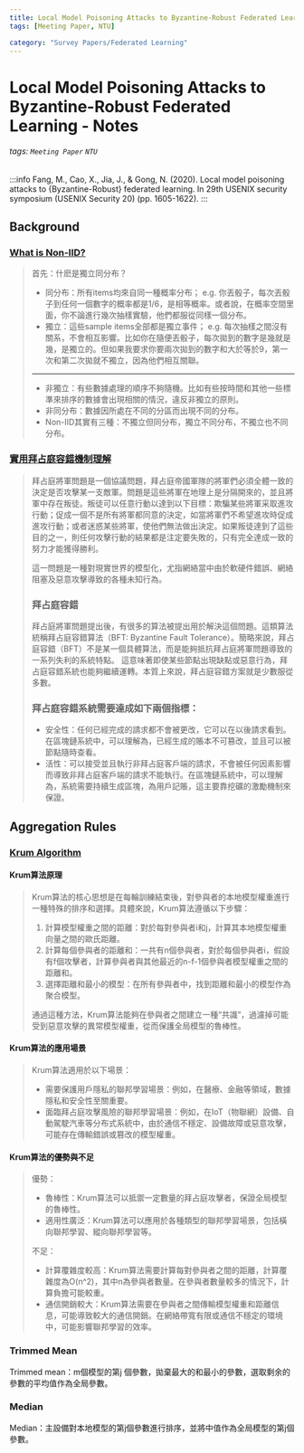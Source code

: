 ```yaml
---
title: Local Model Poisoning Attacks to Byzantine-Robust Federated Learning - Notes
tags: [Meeting Paper, NTU]

category: "Survey Papers/Federated Learning"
---
```


# Local Model Poisoning Attacks to Byzantine-Robust Federated Learning - Notes
###### tags: `Meeting Paper` `NTU`
:::info
Fang, M., Cao, X., Jia, J., & Gong, N. (2020). Local model poisoning attacks to {Byzantine-Robust} federated learning. In 29th USENIX security symposium (USENIX Security 20) (pp. 1605-1622).
:::

## Background

### [What is Non-IID?](https://www.zhihu.com/question/395555567)
> 首先：什麽是獨立同分布？
> * 同分布：所有items均來自同一種概率分布； e.g. 你丟骰子，每次丟骰子到任何一個數字的概率都是1/6，是相等概率。或者說，在概率空間里面，你不論進行幾次抽樣實驗，他們都服從同樣一個分布。
> * 獨立：這些sample items全部都是獨立事件； e.g. 每次抽樣之間沒有關系，不會相互影響。比如你在隨便丟骰子，每次拋到的數字是幾就是幾，是獨立的。但如果我要求你要兩次拋到的數字和大於等於9，第一次和第二次拋就不獨立，因為他們相互關聯。
> ---
> * 非獨立：有些數據處理的順序不夠隨機。比如有些按時間和其他一些標準來排序的數據會出現相關的情況，違反非獨立的原則。
> * 非同分布：數據因所處在不同的分區而出現不同的分布。
> * Non-IID其實有三種：不獨立但同分布，獨立不同分布，不獨立也不同分布。


### [實用拜占庭容錯機制理解](https://zhuanlan.zhihu.com/p/217827966)
> 拜占庭將軍問題是一個協議問題，拜占庭帝國軍隊的將軍們必須全體一致的決定是否攻擊某一支敵軍。問題是這些將軍在地理上是分隔開來的，並且將軍中存在叛徒。叛徒可以任意行動以達到以下目標：欺騙某些將軍采取進攻行動；促成一個不是所有將軍都同意的決定，如當將軍們不希望進攻時促成進攻行動；或者迷惑某些將軍，使他們無法做出決定。如果叛徒達到了這些目的之一，則任何攻擊行動的結果都是注定要失敗的，只有完全達成一致的努力才能獲得勝利。
>
> 這一問題是一種對現實世界的模型化，尤指網絡當中由於軟硬件錯誤、網絡阻塞及惡意攻擊導致的各種未知行為。
>
> ### 拜占庭容錯
> 拜占庭將軍問題提出後，有很多的算法被提出用於解決這個問題。這類算法統稱拜占庭容錯算法（BFT: Byzantine Fault Tolerance）。簡略來說，拜占庭容錯（BFT）不是某一個具體算法，而是能夠抵抗拜占庭將軍問題導致的一系列失利的系統特點。 這意味著即使某些節點出現缺點或惡意行為，拜占庭容錯系統也能夠繼續運轉。本質上來說，拜占庭容錯方案就是少數服從多數。
> ### 拜占庭容錯系統需要達成如下兩個指標：
> * 安全性：任何已經完成的請求都不會被更改，它可以在以後請求看到。在區塊鏈系統中，可以理解為，已經生成的賬本不可篡改，並且可以被節點隨時查看。
> * 活性：可以接受並且執行非拜占庭客戶端的請求，不會被任何因素影響而導致非拜占庭客戶端的請求不能執行。在區塊鏈系統中，可以理解為，系統需要持續生成區塊，為用戶記賬，這主要靠挖礦的激勵機制來保證。

## Aggregation Rules

### [Krum Algorithm](https://www.royc30ne.com/krum-algorithm/)

#### Krum算法原理
> Krum算法的核心思想是在每輪訓練結束後，對參與者的本地模型權重進行一種特殊的排序和選擇。具體來說，Krum算法遵循以下步驟：
> 1. 計算模型權重之間的距離：對於每對參與者i和j，計算其本地模型權重向量之間的歐氏距離。
> 2. 計算每個參與者的距離和：一共有n個參與者，對於每個參與者i，假設有f個攻擊者，計算參與者與其他最近的n-f-1個參與者模型權重之間的距離和。
> 3. 選擇距離和最小的模型：在所有參與者中，找到距離和最小的模型作為聚合模型。
>
> 通過這種方法，Krum算法能夠在參與者之間建立一種“共識”，過濾掉可能受到惡意攻擊的異常模型權重，從而保護全局模型的魯棒性。

#### Krum算法的應用場景
> Krum算法適用於以下場景：
> * 需要保護用戶隱私的聯邦學習場景：例如，在醫療、金融等領域，數據隱私和安全性至關重要。
> * 面臨拜占庭攻擊風險的聯邦學習場景：例如，在IoT（物聯網）設備、自動駕駛汽車等分布式系統中，由於通信不穩定、設備故障或惡意攻擊，可能存在傳輸錯誤或篡改的模型權重。

#### Krum算法的優勢與不足
> 優勢：
> * 魯棒性：Krum算法可以抵禦一定數量的拜占庭攻擊者，保證全局模型的魯棒性。
> * 適用性廣泛：Krum算法可以應用於各種類型的聯邦學習場景，包括橫向聯邦學習、縱向聯邦學習等。
>
> 不足：
> * 計算覆雜度較高：Krum算法需要計算每對參與者之間的距離，計算覆雜度為O(n^2)，其中n為參與者數量。在參與者數量較多的情況下，計算負擔可能較重。
> * 通信開銷較大：Krum算法需要在參與者之間傳輸模型權重和距離信息，可能導致較大的通信開銷。在網絡帶寬有限或通信不穩定的環境中，可能影響聯邦學習的效率。

### Trimmed Mean
Trimmed mean：m個模型的第j 個參數，拋棄最大的和最小的參數，選取剩余的參數的平均值作為全局參數。

### Median
Median：主設備對本地模型的第j個參數進行排序，並將中值作為全局模型的第j個參數。